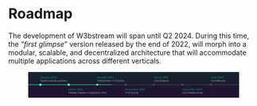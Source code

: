 # Roadmap

The development of W3bstream will span until Q2 2024. During this time, the “_first glimpse_” version released by the end of 2022, will morph into a modular, scalable, and decentralized architecture that will accommodate multiple applications across different verticals.

<figure><img src="../.gitbook/assets/Frame 1870.png" alt=""><figcaption></figcaption></figure>
